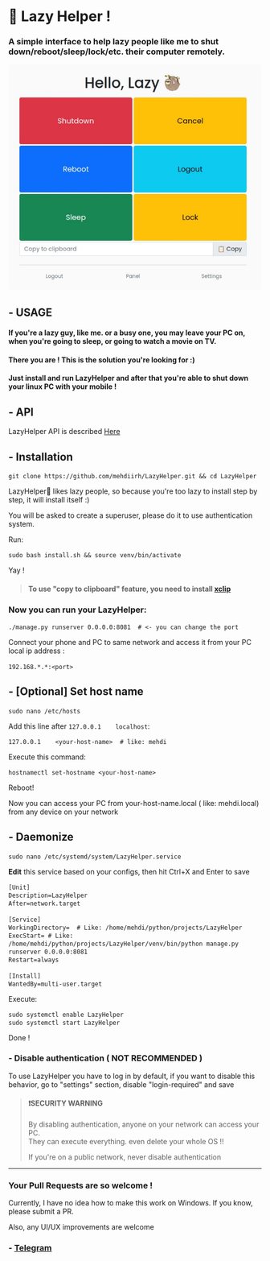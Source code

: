 # 🦥 Lazy Helper !

### A simple interface to help lazy people like me to shut down/reboot/sleep/lock/etc. their computer remotely.

![img.png](images/img.jpg)

## - USAGE

#### If you're a lazy guy, like me. or a busy one, you may leave your PC on, when you're going to sleep, or going to watch a movie on TV.
#### There you are ! This is the solution you're looking for :)

#### Just install and run LazyHelper and after that you're able to shut down your linux PC with your mobile !

## - API

LazyHelper API is described [Here](api/README.md)

## - Installation

```shell
git clone https://github.com/mehdiirh/LazyHelper.git && cd LazyHelper
```

LazyHelper🦥 likes lazy people, so because you're too lazy to install step by step, it will install itself :)

You will be asked to create a superuser, please do it to use authentication system. 

Run:

```shell
sudo bash install.sh && source venv/bin/activate
```

Yay !

> #### To use "copy to clipboard" feature, you need to install [xclip](https://github.com/astrand/xclip)


### Now you can run your LazyHelper:
```shell
./manage.py runserver 0.0.0.0:8081  # <- you can change the port 
```
 Connect your phone and PC to same network and access it from your PC local ip address :

`192.168.*.*:<port>`

## - [Optional] Set host name 
```shell
sudo nano /etc/hosts
```

Add this line after `127.0.0.1    localhost`:
```shell
127.0.0.1    <your-host-name>  # like: mehdi
```

Execute this command:
```shell
hostnamectl set-hostname <your-host-name>
```

Reboot!

Now you can access your PC from your-host-name.local ( like: mehdi.local) from any device on your network

## - Daemonize 
```shell
sudo nano /etc/systemd/system/LazyHelper.service
```

 **Edit** this service based on your configs, then hit Ctrl+X and Enter to save
```shell
[Unit]
Description=LazyHelper
After=network.target

[Service]
WorkingDirectory=  # Like: /home/mehdi/python/projects/LazyHelper
ExecStart= # Like: /home/mehdi/python/projects/LazyHelper/venv/bin/python manage.py runserver 0.0.0.0:8081
Restart=always

[Install]
WantedBy=multi-user.target

```

 Execute:
```shell
sudo systemctl enable LazyHelper
sudo systemctl start LazyHelper
```

Done !

### - Disable authentication ( NOT RECOMMENDED ) 
To use LazyHelper you have to log in by default, if you want to disable this behavior, go to "settings" section, disable "login-required" and save

> #### ❗️SECURITY WARNING
> By disabling authentication, anyone on your network can access your PC.  
> They can execute everything. even delete your whole OS !!
> 
> If you're on a public network, never disable authentication

---

### Your Pull Requests are so welcome !
Currently, I have no idea how to make this work on Windows. If you know, please submit a PR.

Also, any UI/UX improvements are welcome

### - [Telegram](https://t.me/PythonUnion)
